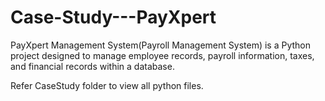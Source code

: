 # Case-Study---PayXpert
PayXpert Management System(Payroll Management System) is a Python project designed to manage employee records, payroll information, taxes, and financial records within a database.

Refer CaseStudy folder to view all python files.
